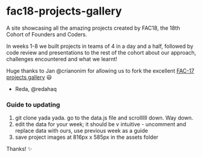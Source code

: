 # fac18-projects-gallery

A site showcasing all the amazing projects created by FAC18, the 18th Cohort of Founders and Coders.

In weeks 1-8 we built projects in teams of 4 in a day and a half, followed by code review and presentations to the rest of the cohort about our approach, challenges encountered and what we learnt!

Huge thanks to Jan @crianonim for allowing us to fork the excellent [FAC-17 projects gallery](https://github.com/fac-17/fac17-projects-gallery) :smiley:

- Reda, @redahaq

### Guide to updating

1. git clone yada yada. go to the data.js file and scrollllll down. Way down.
2. edit the data for your week; it should be v intuitive - uncomment and replace data with ours, use previous week as a guide
3. save project images at 816px x 585px in the assets folder

Thanks! :sparkles:
